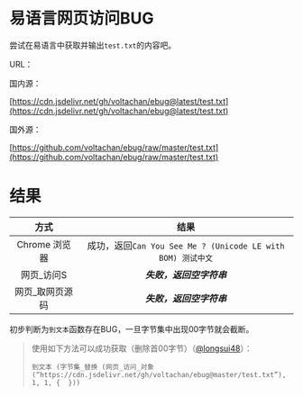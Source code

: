 # 易语言网页访问BUG
尝试在易语言中获取并输出`test.txt`的内容吧。

URL：

国内源：

[https://cdn.jsdelivr.net/gh/voltachan/ebug@latest/test.txt](https://cdn.jsdelivr.net/gh/voltachan/ebug@latest/test.txt)

国外源：

[https://github.com/voltachan/ebug/raw/master/test.txt](https://github.com/voltachan/ebug/raw/master/test.txt)

# 结果
方式 | 结果
:-: | :-: 
Chrome 浏览器|成功，返回`Can You See Me ? (Unicode LE with BOM) 测试中文`
网页_访问S|***失败，返回空字符串***
网页_取网页源码|***失败，返回空字符串***

初步判断为`到文本`函数存在BUG，一旦字节集中出现00字节就会截断。

> 使用如下方法可以成功获取（删除首00字节）（[@longsui48](https://bbs.125.la/home.php?mod=space&uid=448246)）：
> 
> `到文本 (字节集_替换 (网页_访问_对象 (“https://cdn.jsdelivr.net/gh/voltachan/ebug@master/test.txt”), 1, 1, {  }))`
